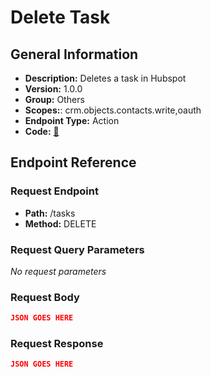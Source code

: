 # Delete Task

## General Information

- **Description:** Deletes a task in Hubspot
- **Version:** 1.0.0
- **Group:** Others
- **Scopes:**: crm.objects.contacts.write,oauth
- **Endpoint Type:** Action
- **Code:** [🔗](https://github.com/NangoHQ/integration-templates/tree/main/integrations/hubspot/actions/delete-task.ts)

## Endpoint Reference

### Request Endpoint

- **Path:** /tasks
- **Method:** DELETE

### Request Query Parameters

_No request parameters_

### Request Body

```json
JSON GOES HERE
```

### Request Response

```json
JSON GOES HERE
```
